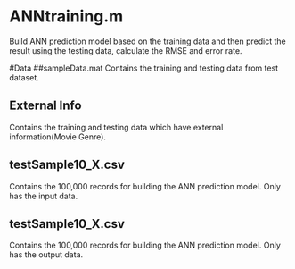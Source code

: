 # ANNtraining.m
Build ANN prediction model based on the training data and then predict the result using the testing data, calculate the RMSE and error rate.

#Data
##sampleData.mat
Contains the training and testing data from test dataset.

## External Info
Contains the training and testing data which have external information(Movie Genre).

## testSample10_X.csv
Contains the 100,000 records for building the ANN prediction model. Only has the input data.

## testSample10_X.csv
Contains the 100,000 records for building the ANN prediction model. Only has the output data.
